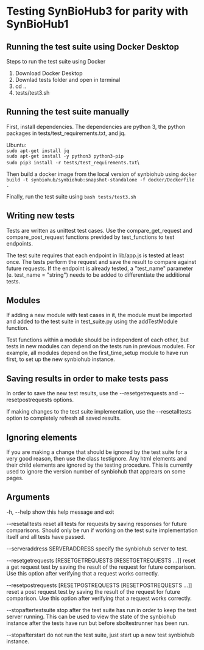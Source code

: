 # Testing SynBioHub3 for parity with SynBioHub1

## Running the test suite using Docker Desktop

Steps to run the test suite using Docker
1. Download Docker Desktop
2. Downlad tests folder and open in terminal
3. cd ..
4. tests/test3.sh

## Running the test suite manually

First, install dependencies. The dependencies are python 3, the python packages in tests/test_requirements.txt, and jq.

Ubuntu:\
`sudo apt-get install jq`\
`sudo apt-get install -y python3 python3-pip`\
`sudo pip3 install -r tests/test_requirements.txt`\

Then build a docker image from the local version of synbiohub using
`docker build -t synbiohub/synbiohub:snapshot-standalone -f docker/Dockerfile .`

Finally, run the test suite using
`bash tests/test3.sh`

## Writing new tests

Tests are written as unittest test cases. Use the compare_get_request and compare_post_request functions previded by test_functions to test endpoints.

The test suite requires that each endpoint in lib/app.js is tested at least once. The tests perform the request and save the result to compare against future requests. If the endpoint is already tested, a "test_name" parameter (e. test_name = "string") needs to be added to differentiate the additional tests.

## Modules
If adding a new module with test cases in it, the module must be imported and added to the test suite in test_suite.py using the addTestModule function.

Test functions within a module should be independent of each other, but tests in new modules can depend on the tests run in previous modules. For example, all modules depend on the first_time_setup module to have run first, to set up the new synbiohub instance.


## Saving results in order to make tests pass
In order to save the new test results, use the --resetgetrequests and --resetpostrequests options.

If making changes to the test suite implementation, use the --resetalltests option to completely refresh all saved results.


## Ignoring elements

If you are making a change that should be ignored by the test suite for a very good reason, then use the class testignore. Any html elements and their child elements are ignored by the testing procedure. This is currently used to ignore the version number of synbiohub that apprears on some pages.

## Arguments
  -h, --help            show this help message and exit

  --resetalltests       reset all tests for requests by saving responses for
                        future comparisons. Should only be run if working on
                        the test suite implementation itself and all tests
                        have passed.

  --serveraddress SERVERADDRESS
                        specify the synbiohub server to test.

  --resetgetrequests [RESETGETREQUESTS [RESETGETREQUESTS ...]]
                        reset a get request test by saving the result of the
                        request for future comparison. Use this option after
                        verifying that a request works correctly.

  --resetpostrequests [RESETPOSTREQUESTS [RESETPOSTREQUESTS ...]]
                        reset a post request test by saving the result of the
                        request for future comparison. Use this option after
                        verifying that a request works correctly.

  --stopaftertestsuite  stop after the test suite has run in order to keep the
                        test server running. This can be used to view the
                        state of the synbiohub instance after the tests have
                        run but before sboltestrunner has been run.

  --stopafterstart      do not run the test suite, just start up a new test
                        synbiohub instance.




